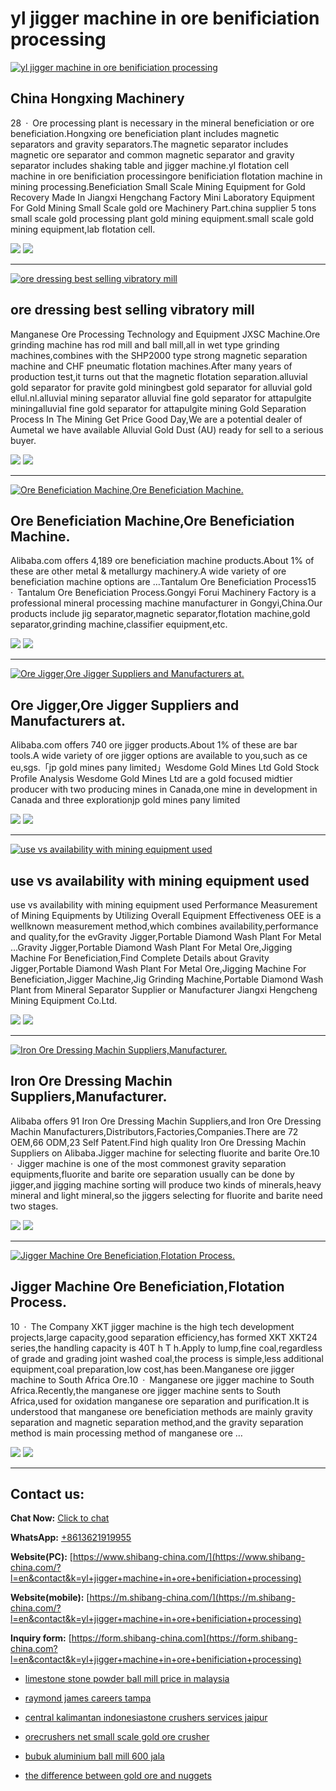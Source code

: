 # yl jigger machine in ore benificiation processing

<a href="https://swt.shibang-china.com/?l=en&img&k=yl+jigger+machine+in+ore+benificiation+processing" target="_blank">![yl jigger machine in ore benificiation processing](http://static.shibang-china.com/all-800x300/297.jpg)</a>

## China Hongxing Machinery
28&ensp;&#0183;&ensp;Ore processing plant is necessary in the mineral beneficiation or ore beneficiation.Hongxing ore beneficiation plant includes magnetic separators and gravity separators.The magnetic separator includes magnetic ore separator and common magnetic separator and gravity separator includes shaking table and jigger machine.yl flotation cell machine in ore benificiation processingore benificiation flotation machine in mining processing.Beneficiation Small Scale Mining Equipment for Gold Recovery Made In Jiangxi Hengchang Factory Mini Laboratory Equipment For Gold Mining Small Scale gold ore Machinery Part.china supplier 5 tons small scale gold processing plant gold mining equipment.small scale gold mining equipment,lab flotation cell.


<a href="https://whatsapp.shibangsoft.com/WhatsApp.php" target="_blank" title="WhatsApp">![](http://static.shibang-china.com/icon/whatsapp.png)</a> <a href="https://swt.shibang-china.com/?l=en&icon&k=yl+jigger+machine+in+ore+benificiation+processing" target="_blank">![](http://static.shibang-china.com/icon/chat-en.png)</a>

---

<a href="https://swt.shibang-china.com/?l=en&img&k=yl+jigger+machine+in+ore+benificiation+processing" target="_blank">![ore dressing best selling vibratory mill](http://static.shibang-china.com/all-800x300/97.jpg)</a>

## ore dressing best selling vibratory mill
Manganese Ore Processing Technology and Equipment JXSC Machine.Ore grinding machine has rod mill and ball mill,all in wet type grinding machines,combines with the SHP2000 type strong magnetic separation machine and CHF pneumatic flotation machines.After many years of production test,it turns out that the magnetic flotation separation.alluvial gold separator for pravite gold miningbest gold separator for alluvial gold ellul.nl.alluvial mining separator alluvial fine gold separator for attapulgite miningalluvial fine gold separator for attapulgite mining Gold Separation Process In The Mining Get Price Good Day,We are a potential dealer of Aumetal we have available Alluvial Gold Dust (AU) ready for sell to a serious buyer.


<a href="https://whatsapp.shibangsoft.com/WhatsApp.php" target="_blank" title="WhatsApp">![](http://static.shibang-china.com/icon/whatsapp.png)</a> <a href="https://swt.shibang-china.com/?l=en&icon&k=yl+jigger+machine+in+ore+benificiation+processing" target="_blank">![](http://static.shibang-china.com/icon/chat-en.png)</a>

---

<a href="https://swt.shibang-china.com/?l=en&img&k=yl+jigger+machine+in+ore+benificiation+processing" target="_blank">![Ore Beneficiation Machine,Ore Beneficiation Machine.](http://static.shibang-china.com/all-800x300/1352.jpg)</a>

## Ore Beneficiation Machine,Ore Beneficiation Machine.
Alibaba.com offers 4,189 ore beneficiation machine products.About 1% of these are other metal &amp; metallurgy machinery.A wide variety of ore beneficiation machine options are …Tantalum Ore Beneficiation Process15&ensp;&#0183;&ensp;Tantalum Ore Beneficiation Process.Gongyi Forui Machinery Factory is a professional mineral processing machine manufacturer in Gongyi,China.Our products include jig separator,magnetic separator,flotation machine,gold separator,grinding machine,classifier equipment,etc.


<a href="https://whatsapp.shibangsoft.com/WhatsApp.php" target="_blank" title="WhatsApp">![](http://static.shibang-china.com/icon/whatsapp.png)</a> <a href="https://swt.shibang-china.com/?l=en&icon&k=yl+jigger+machine+in+ore+benificiation+processing" target="_blank">![](http://static.shibang-china.com/icon/chat-en.png)</a>

---

<a href="https://swt.shibang-china.com/?l=en&img&k=yl+jigger+machine+in+ore+benificiation+processing" target="_blank">![Ore Jigger,Ore Jigger Suppliers and Manufacturers at.](http://static.shibang-china.com/all-800x300/1395.jpg)</a>

## Ore Jigger,Ore Jigger Suppliers and Manufacturers at.
Alibaba.com offers 740 ore jigger products.About 1% of these are bar tools.A wide variety of ore jigger options are available to you,such as ce eu,sgs.「jp gold mines pany limited」Wesdome Gold Mines Ltd Gold Stock Profile Analysis Wesdome Gold Mines Ltd are a gold focused midtier producer with two producing mines in Canada,one mine in development in Canada and three explorationjp gold mines pany limited


<a href="https://whatsapp.shibangsoft.com/WhatsApp.php" target="_blank" title="WhatsApp">![](http://static.shibang-china.com/icon/whatsapp.png)</a> <a href="https://swt.shibang-china.com/?l=en&icon&k=yl+jigger+machine+in+ore+benificiation+processing" target="_blank">![](http://static.shibang-china.com/icon/chat-en.png)</a>

---

<a href="https://swt.shibang-china.com/?l=en&img&k=yl+jigger+machine+in+ore+benificiation+processing" target="_blank">![use vs availability with mining equipment used](http://static.shibang-china.com/all-800x300/817.jpg)</a>

## use vs availability with mining equipment used
use vs availability with mining equipment used Performance Measurement of Mining Equipments by Utilizing Overall Equipment Effectiveness OEE is a wellknown measurement method,which combines availability,performance and quality,for the evGravity Jigger,Portable Diamond Wash Plant For Metal …Gravity Jigger,Portable Diamond Wash Plant For Metal Ore,Jigging Machine For Beneficiation,Find Complete Details about Gravity Jigger,Portable Diamond Wash Plant For Metal Ore,Jigging Machine For Beneficiation,Jigger Machine,Jig Grinding Machine,Portable Diamond Wash Plant from Mineral Separator Supplier or Manufacturer Jiangxi Hengcheng Mining Equipment Co.Ltd.


<a href="https://whatsapp.shibangsoft.com/WhatsApp.php" target="_blank" title="WhatsApp">![](http://static.shibang-china.com/icon/whatsapp.png)</a> <a href="https://swt.shibang-china.com/?l=en&icon&k=yl+jigger+machine+in+ore+benificiation+processing" target="_blank">![](http://static.shibang-china.com/icon/chat-en.png)</a>

---

<a href="https://swt.shibang-china.com/?l=en&img&k=yl+jigger+machine+in+ore+benificiation+processing" target="_blank">![Iron Ore Dressing Machin Suppliers,Manufacturer.](http://static.shibang-china.com/all-800x300/602.jpg)</a>

## Iron Ore Dressing Machin Suppliers,Manufacturer.
Alibaba offers 91 Iron Ore Dressing Machin Suppliers,and Iron Ore Dressing Machin Manufacturers,Distributors,Factories,Companies.There are 72 OEM,66 ODM,23 Self Patent.Find high quality Iron Ore Dressing Machin Suppliers on Alibaba.Jigger machine for selecting fluorite and barite Ore.10&ensp;&#0183;&ensp;Jigger machine is one of the most commonest gravity separation equipments,fluorite and barite ore separation usually can be done by jigger,and jigging machine sorting will produce two kinds of minerals,heavy mineral and light mineral,so the jiggers selecting for fluorite and barite need two stages.


<a href="https://whatsapp.shibangsoft.com/WhatsApp.php" target="_blank" title="WhatsApp">![](http://static.shibang-china.com/icon/whatsapp.png)</a> <a href="https://swt.shibang-china.com/?l=en&icon&k=yl+jigger+machine+in+ore+benificiation+processing" target="_blank">![](http://static.shibang-china.com/icon/chat-en.png)</a>

---

<a href="https://swt.shibang-china.com/?l=en&img&k=yl+jigger+machine+in+ore+benificiation+processing" target="_blank">![Jigger Machine Ore Beneficiation,Flotation Process.](http://static.shibang-china.com/all-800x300/1154.jpg)</a>

## Jigger Machine Ore Beneficiation,Flotation Process.
10&ensp;&#0183;&ensp;The Company XKT jigger machine is the high tech development projects,large capacity,good separation efficiency,has formed XKT XKT24 series,the handling capacity is 40T h T h.Apply to lump,fine coal,regardless of grade and grading joint washed coal,the process is simple,less additional equipment,coal preparation,low cost,has been.Manganese ore jigger machine to South Africa Ore.10&ensp;&#0183;&ensp;Manganese ore jigger machine to South Africa.Recently,the manganese ore jigger machine sents to South Africa,used for oxidation manganese ore separation and purification.It is understood that manganese ore beneficiation methods are mainly gravity separation and magnetic separation method,and the gravity separation method is main processing method of manganese ore …


<a href="https://whatsapp.shibangsoft.com/WhatsApp.php" target="_blank" title="WhatsApp">![](http://static.shibang-china.com/icon/whatsapp.png)</a> <a href="https://swt.shibang-china.com/?l=en&icon&k=yl+jigger+machine+in+ore+benificiation+processing" target="_blank">![](http://static.shibang-china.com/icon/chat-en.png)</a>

---
## Contact us:

**Chat Now:** [Click to chat](https://swt.shibang-china.com?l=en&contact&k=yl+jigger+machine+in+ore+benificiation+processing)

**WhatsApp:**  [+8613621919955](https://whatsapp.shibangsoft.com/WhatsApp.php)

**Website(PC):** [https://www.shibang-china.com/](https://www.shibang-china.com/?l=en&contact&k=yl+jigger+machine+in+ore+benificiation+processing)

**Website(mobile):** [https://m.shibang-china.com/](https://m.shibang-china.com/?l=en&contact&k=yl+jigger+machine+in+ore+benificiation+processing)

**Inquiry form:** [https://form.shibang-china.com](https://form.shibang-china.com?l=en&contact&k=yl+jigger+machine+in+ore+benificiation+processing)

* [limestone stone powder ball mill price in malaysia](../158/limestone%20stone%20powder%20ball%20mill%20price%20in%20malaysia.md)

* [raymond james careers tampa](../157/raymond%20james%20careers%20tampa.md)

* [central kalimantan indonesiastone crushers services jaipur](../154/central%20kalimantan%20indonesiastone%20crushers%20services%20jaipur.md)

* [orecrushers net small scale gold ore crusher](../159/orecrushers%20net%20small%20scale%20gold%20ore%20crusher.md)

* [bubuk aluminium ball mill 600 jala](../158/bubuk%20aluminium%20ball%20mill%20600%20jala.md)

* [the difference between gold ore and nuggets](../156/the%20difference%20between%20gold%20ore%20and%20nuggets.md)